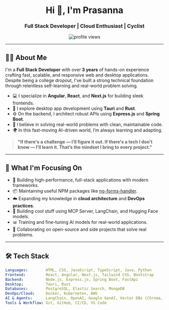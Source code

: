  

<h1 align="center">Hi 👋, I'm Prasanna</h1>
<h3 align="center">Full Stack Developer | Cloud Enthusiast | Cyclist </h3>

<p align="center">
  <img src="https://komarev.com/ghpvc/?username=prasanna&label=Profile%20views&color=0e75b6&style=flat" alt="profile views" />
</p>

---

## 👨‍💻 About Me

I'm a **Full Stack Developer** with over **3 years** of hands-on experience crafting fast, scalable, and responsive web and desktop applications. Despite being a college dropout, I've built a strong technical foundation through relentless self-learning and real-world problem solving.

- 💻 I specialize in **Angular**, **React**, and **Next.js** for building sleek frontends.
- 🦀 I explore desktop app development using **Tauri** and **Rust**.
- ⚙️ On the backend, I architect robust APIs using **Express.js** and **Spring Boot**.
- 🧠 I believe in solving real-world problems with clean, maintainable code.
- 🌍 In this fast-moving AI-driven world, I’m always learning and adapting.

> **"If there's a challenge — I’ll figure it out. If there's a tech I don’t know — I’ll learn it. That’s the mindset I bring to every project."**

---

## 🚀 What I'm Focusing On

- 🔧 Building high-performance, full-stack applications with modern frameworks.
- 📦 Maintaining useful NPM packages like [ng-forms-handler](https://www.npmjs.com/package/ng-forms-handler).
- ☁️ Expanding my knowledge in **cloud architecture** and **DevOps practices**.
- 🧠 Building cool stuff using MCP Server, LangChain, and Hugging Face models.
- 📊 Training and fine-tuning AI models for real-world applications.
- 👥 Collaborating on open-source and side projects that solve real problems.


---

## 🛠 Tech Stack

```yaml
Languages:        HTML, CSS, JavaScript, TypeScript, Java, Python
Frontend:         React, Angular, Next.js, Tailwind CSS, Bootstrap
Backend:          Node.js, Express.js, Spring Boot, FastApi
Desktop:          Tauri, Rust
Databases:        PostgreSQL, Elastic Search, MongoDB
DevOps/Cloud:     Docker, Kubernetes, AWS
AI & Agents:      LangChain, OpenAI, Google GenAI, Vector DBs (Chroma, FAISS, Pinecone)          
Tools & Workflow: Git, GitHub, CI/CD, VS Code
